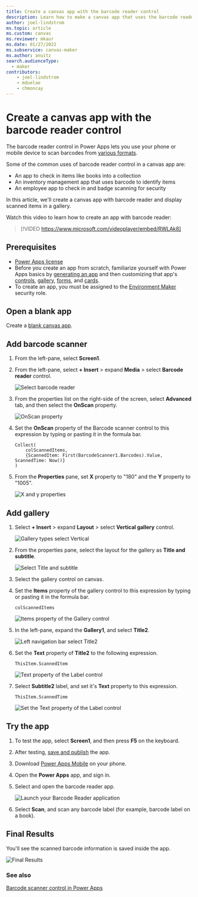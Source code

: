 ```yaml
---
title: Create a canvas app with the barcode reader control
description: Learn how to make a canvas app that uses the barcode reader control.
author: joel-lindstrom
ms.topic: article
ms.custom: canvas
ms.reviewer: mkaur
ms.date: 01/27/2022
ms.subservice: canvas-maker
ms.author: anuitz
search.audienceType: 
  - maker
contributors:
    - joel-lindstrom
    - mduelae
    - chmoncay
---
```


# Create a canvas app with the barcode reader control

The barcode reader control in Power Apps lets you use your phone or mobile device to scan barcodes from [various formats](../controls/control-barcodereader.md#barcode-availability-by-device).

Some of the common uses of barcode reader control in a canvas app are:

- An app to check in items like books into a collection
- An inventory management app that uses barcode to identify items
- An employee app to check in and badge scanning for security

In this article, we'll create a canvas app with barcode reader and display scanned items in a gallery.

Watch this video to learn how to create an app with barcode reader:
> [!VIDEO https://www.microsoft.com/videoplayer/embed/RWLAk8]

## Prerequisites

- [Power Apps license](/power-platform/admin/pricing-billing-skus)
- Before you create an app from scratch, familiarize yourself with Power Apps basics by [generating an app](../get-started-test-drive.md) and then customizing that app's [controls](../add-configure-controls.md), [gallery](../add-gallery.md), [forms](../working-with-forms.md), and [cards](../working-with-cards.md).
- To create an app, you must be assigned to the [Environment Maker](/power-platform/admin/database-security) security role.

## Open a blank app

Create a [blank canvas app](../create-blank-app.md).

## Add barcode scanner

1. From the left-pane, select **Screen1**.

1. From the left-pane, select **+ Insert** > expand **Media** > select **Barcode reader** control.

    ![ Select barcode reader](media/ceate-app-barcode-scanner/select-barcode-scanner.png "Select barcode reader")

1. From the properties list on the right-side of the screen, select **Advanced** tab, and then select the **OnScan** property.

    ![OnScan property](media/ceate-app-barcode-scanner/select-advanced-onscan.png "OnScan property")

1. Set the **OnScan** property of the Barcode scanner control to this expression by typing or pasting it in the formula bar.

    ```power-fx
    Collect(
        colScannedItems,
        {ScannedItem: First(BarcodeScanner1.Barcodes).Value, ScannedTime: Now()}
    )
    ```

1. From the **Properties** pane, set **X** property to "180" and the **Y** property to "1005".

    ![X and y properties](media/ceate-app-barcode-scanner/add-barcode-scanner-4.png "X and y properties")

## Add gallery

1. Select **+ Insert** > expand **Layout** > select **Vertical gallery** control.

    ![Gallery types select Vertical](media/ceate-app-barcode-scanner/insert-vertical-gallery.png "Gallery types select Vertical")

1. From the properties pane, select the layout for the gallery as **Title and subtitle**.

    ![Select Title and subtitle](media/ceate-app-barcode-scanner/gallery-title-subtitle.png "Select Title and subtitle")

1. Select the gallery control on canvas.

1. Set the **Items** property of the gallery control to this expression by typing or pasting it in the formula bar.

    ```power-fx
    colScannedItems
    ```

    ![Items property of the Gallery control](media/ceate-app-barcode-scanner/add-gallery-4.png "Items property of the Gallery control")

1. In the left-pane, expand the **Gallery1**, and select **Title2**.

    ![Left navigation bar select Title2](media/ceate-app-barcode-scanner/add-gallery-5.png "Left navigation bar select Title2")

1. Set the **Text** property of **Title2** to the following expression.

    ```power-fx
    ThisItem.ScannedItem
    ```

    ![Text property of the Label control](media/ceate-app-barcode-scanner/add-gallery-7.png "Text property of the Label control")

1. Select **Subtitle2** label, and set it's **Text** property to this expression.

    ```power-fx
    ThisItem.ScannedTime
    ```

    ![Set the Text property of the Label control](media/ceate-app-barcode-scanner/add-gallery-10.png "Set the Text property of the Label control")

## Try the app

1. To test the app, select **Screen1**, and then press **F5** on the keyboard.

1. After testing, [save and publish](../save-publish-app.md) the app.

1. Download [Power Apps Mobile](https://powerapps.microsoft.com/downloads/) on your phone.

1. Open the **Power Apps** app, and sign in.

1. Select and open the barcode reader app.

    ![Launch your Barcode Reader application](media/ceate-app-barcode-scanner/test-the-app-2.png "Launch your Barcode Scanner application")

1. Select **Scan**, and scan any barcode label (for example, barcode label on a book).

## Final Results

You'll see the scanned barcode information is saved inside the app.

![Final Results](media/ceate-app-barcode-scanner/final-results-1.png "Final Results")

### See also

[Barcode scanner control in Power Apps](../controls/control-new-barcode-scanner.md)
